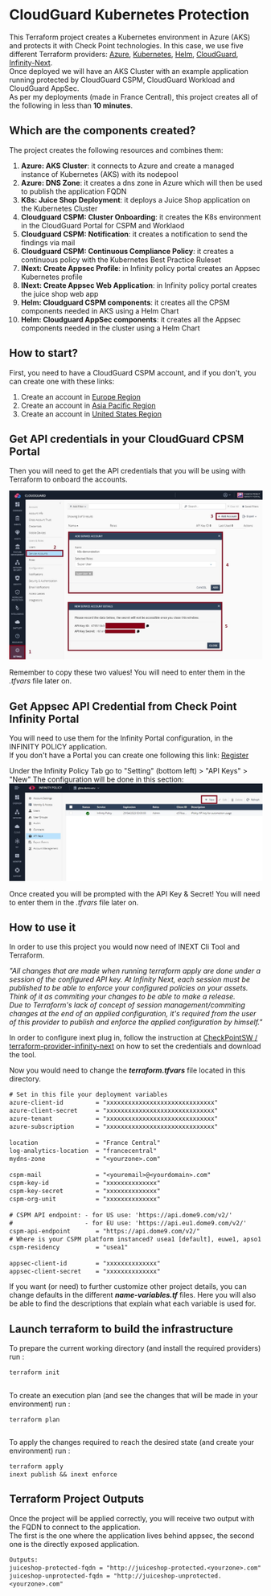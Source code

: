 # CloudGuard Kubernetes Protection
This Terraform project creates a Kubernetes environment in Azure (AKS) and protects it with Check Point technologies. In this case, we use five different Terraform providers: [Azure](https://registry.terraform.io/providers/hashicorp/azurerm/latest), [Kubernetes](https://registry.terraform.io/providers/hashicorp/kubernetes/latest), [Helm](https://registry.terraform.io/providers/hashicorp/helm/latest), [CloudGuard](https://registry.terraform.io/providers/dome9/dome9/latest), [Infinity-Next](https://registry.terraform.io/providers/CheckPointSW/infinity-next/1.0.0).     
Once deployed we will have an AKS Cluster with an example application running protected by CloudGuard CSPM, CloudGuard Workload and CloudGuard AppSec.      
As per my deployments (made in France Central), this project creates all of the following in less than __10 minutes__.    

## Which are the components created?
The project creates the following resources and combines them:
1. **Azure: AKS Cluster**: it connects to Azure and create a managed instance of Kubernetes (AKS) with its nodepool
2. **Azure: DNS Zone**: it creates a dns zone in Azure which will then be used to publish the application FQDN
3. **K8s: Juice Shop Deployment**: it deploys a Juice Shop application on the Kubernetes Cluster 
4. **Cloudguard CSPM: Cluster Onboarding**: it creates the K8s environment in the CloudGuard Portal for CSPM and Worklaod 
5. **Cloudguard CSPM: Notification**: it creates a notification to send the findings via mail
6. **Cloudguard CSPM: Continuous Compliance Policy**: it creates a continuous policy with the Kubernetes Best Practice Ruleset
7. **INext: Create Appsec Profile**: in Infinity policy portal creates an Appsec Kubernetes profile
8. **INext: Create Appsec Web Application**: in Infinity policy portal creates the juice shop web app
9. **Helm: Cloudguard CSPM components**: it creates all the CPSM components needed in AKS using a Helm Chart
10. **Helm: Cloudguard AppSec components**: it creates all the Appsec components needed in the cluster using a Helm Chart

## How to start?
First, you need to have a CloudGuard CSPM account, and if you don't, you can create one with these links:
1. Create an account in [Europe Region](https://secure.eu1.dome9.com/v2/register/invite)
2. Create an account in [Asia Pacific Region](https://secure.ap1.dome9.com/v2/register/invite)
3. Create an account in [United States Region](https://secure.dome9.com/v2/register/invite)

## Get API credentials in your CloudGuard CPSM Portal
Then you will need to get the API credentials that you will be using with Terraform to onboard the accounts.

![CSPM Service Account](/zimages/create-cpsm-serviceaccount.jpg)

Remember to copy these two values! You will need to enter them in the *.tfvars* file later on.

## Get Appsec API Credential from Check Point Infinity Portal
You will need to use them for the Infinity Portal configuration, in the INFINITY POLICY application.    
If you don't have a Portal you can create one following this link: [Register](https://portal.checkpoint.com/create-account)

Under the Infinity Policy Tab go to "Setting" (bottom left) > "API Keys" > "New"
The configuration will be done in this section:
![Appsec API Access](/zimages/create-appsec-service-account.jpg)

Once created you will be prompted with the API Key & Secret! You will need to enter them in the *.tfvars* file later on.

## How to use it
In order to use this project you would now need of INEXT Cli Tool and Terraform.

*"All changes that are made when running terraform apply are done under a session of the configured API key. At Infinity Next, each session must be published to be able to enforce your configured policies on your assets. Think of it as commiting your changes to be able to make a release.*      
*Due to Terraform's lack of concept of session management/commiting changes at the end of an applied configuration, it's required from the user of this provider to publish and enforce the applied configuration by himself."*

In order to configure inext plug in, follow the instruction at [CheckPointSW / terraform-provider-infinity-next](https://github.com/CheckPointSW/terraform-provider-infinity-next) on how to set the credentials and download the tool.

Now you would need to change the __*terraform.tfvars*__ file located in this directory.

```hcl
# Set in this file your deployment variables
azure-client-id         = "xxxxxxxxxxxxxxxxxxxxxxxxxxxxxx"
azure-client-secret     = "xxxxxxxxxxxxxxxxxxxxxxxxxxxxxx"
azure-tenant            = "xxxxxxxxxxxxxxxxxxxxxxxxxxxxxx"
azure-subscription      = "xxxxxxxxxxxxxxxxxxxxxxxxxxxxxx"

location                = "France Central"
log-analytics-location  = "francecentral"
mydns-zone              = "<yourzone>.com"

cspm-mail               = "<youremail>@<yourdomain>.com"
cspm-key-id             = "xxxxxxxxxxxxxx"
cspm-key-secret         = "xxxxxxxxxxxxxx"
cspm-org-unit           = "xxxxxxxxxxxxxx"

# CSPM API endpoint: - for US use: 'https://api.dome9.com/v2/'
#                    - for EU use: 'https://api.eu1.dome9.com/v2/'
cspm-api-endpoint       = "https://api.dome9.com/v2/"
# Where is your CSPM platform instanced? usea1 [default], euwe1, apso1
cspm-residency          = "usea1"

appsec-client-id        = "xxxxxxxxxxxxxx"
appsec-client-secret    = "xxxxxxxxxxxxxx"
```
If you want (or need) to further customize other project details, you can change defaults in the different __*name-variables.tf*__ files.
Here you will also be able to find the descriptions that explain what each variable is used for.

## Launch terraform to build the infrastructure
To prepare the current working directory (and install the required providers) run :
```hcl
terraform init 
```
##
To create an execution plan (and see the changes that will be made in your environment) run :
```hcl
terraform plan
``` 
##
To apply the changes required to reach the desired state (and create your environment) run :
```hcl
terraform apply
inext publish && inext enforce
```

## Terraform Project Outputs
Once the  project will be applied correctly, you will receive two output with the FQDN to connect to the application.     
The first is the one where the application lives behind appsec, the second one is the directly exposed application.     
```hcl
Outputs:
juiceshop-protected-fqdn = "http://juiceshop-protected.<yourzone>.com"
juiceshop-unprotected-fqdn = "http://juiceshop-unprotected.<yourzone>.com"
```